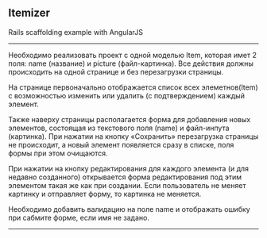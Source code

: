 Itemizer
--------

Rails scaffolding example with AngularJS

---

Необходимо реализовать проект с одной моделью Item, которая имет 2 поля: name (название) и picture (файл-картинка). 
Все действия должны происходить на одной странице и без перезагрузки страницы. 

На странице первоначально отображается список всех элеметнов(Item) с возможностью изменить или удалить (с подтверждением) каждый элемент. 

Также наверху страницы располагается форма для добавления новых элементов, состоящая из текстового поля (name) и файл-инпута (картинка). 
При нажатии на кнопку «Сохранить» перезагрузка страницы не происходит, а новый элемент появляется сразу в списке, поля формы при этом очищаются.

При нажатии на кнопку редактирования для каждого элемента (и для недавно созданного) открывается форма редактирования 
под этим элементом такая же как при создании. 
Если пользователь не меняет картинку и отправляет форму, то картинка не меняется.

Необходимо добавить валидацию на поле name и отображать ошибку при сабмите форме, если имя не задано.

---